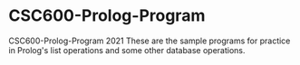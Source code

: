 # CSC600-Prolog-Program
CSC600-Prolog-Program 2021
These are the sample programs for practice in Prolog's list operations and some other database operations.
